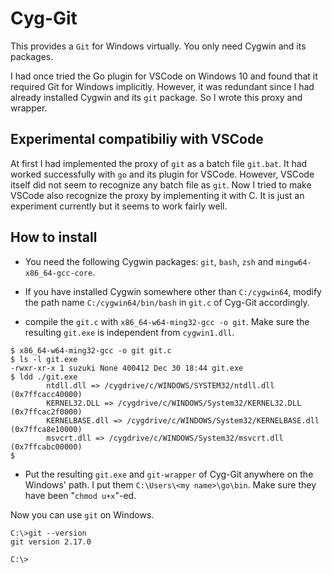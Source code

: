 # Cyg-Git

This provides a `Git` for Windows virtually.
You only need Cygwin and its packages.

I had once tried the Go plugin for VSCode on Windows 10 and found that it
required Git for Windows implicitly.
However, it was redundant since I had already installed Cygwin and its `git`
package.
So I wrote this proxy and wrapper.

## Experimental compatibiliy with VSCode 

At first I had implemented the proxy of `git` as a batch file `git.bat`.
It had worked successfully with `go` and its plugin for VSCode.
However, VSCode itself did not seem to recognize any batch file as `git`.
Now I tried to make VSCode also recognize the proxy by implementing it with C. 
It is just an experiment currently but it seems to work fairly well.


## How to install

- You need the following Cygwin packages: `git`, `bash`, `zsh` and
  `mingw64-x86_64-gcc-core`.

- If you have installed Cygwin somewhere other than `C:/cygwin64`,
  modify the path name `C:/cygwin64/bin/bash` in `git.c` of Cyg-Git
  accordingly.

- compile the `git.c` with `x86_64-w64-ming32-gcc -o git`.
  Make sure the resulting `git.exe` is independent from `cygwin1.dll`.

```
$ x86_64-w64-ming32-gcc -o git git.c
$ ls -l git.exe
-rwxr-xr-x 1 suzuki None 400412 Dec 30 18:44 git.exe
$ ldd ./git.exe
        ntdll.dll => /cygdrive/c/WINDOWS/SYSTEM32/ntdll.dll (0x7ffcacc40000)
        KERNEL32.DLL => /cygdrive/c/WINDOWS/System32/KERNEL32.DLL (0x7ffcac2f0000)
        KERNELBASE.dll => /cygdrive/c/WINDOWS/System32/KERNELBASE.dll (0x7ffca8e10000)
        msvcrt.dll => /cygdrive/c/WINDOWS/System32/msvcrt.dll (0x7ffcabc00000)
$ 
```

- Put the resulting `git.exe` and `git-wrapper` of Cyg-Git anywhere on the
  Windows' path.
  I put them `C:\Users\<my name>\go\bin`.
  Make sure they have been "`chmod u+x`"-ed.

Now you can use `git` on Windows.

```
C:\>git --version
git version 2.17.0

C:\>
```
